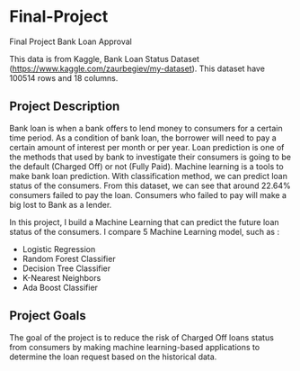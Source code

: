# Final-Project
Final Project Bank Loan Approval

This data is from Kaggle, Bank Loan Status Dataset (https://www.kaggle.com/zaurbegiev/my-dataset). This dataset have 100514 rows and 18 columns.


Project Description
------------
Bank loan is when a bank offers to lend money to consumers for a certain time period. As a condition of bank loan, the borrower will need to pay a certain amount of interest per month or per year. Loan prediction is one of the methods that used by bank to investigate their consumers is going to be the default (Charged Off) or not (Fully Paid).
Machine learning is a tools to make bank loan prediction. With classification method, we can predict loan status of the consumers.
From this dataset, we can see that around 22.64% consumers failed to pay the loan. Consumers who failed to pay will make a big lost to Bank as a lender.

In this project, I build a Machine Learning that can predict the future loan status of the consumers.
I compare 5 Machine Learning model, such as :
*	Logistic Regression
*	Random Forest Classifier
*	Decision Tree Classifier
*	K-Nearest Neighbors
*	Ada Boost Classifier



Project Goals
-------------
The goal of the project is to reduce the risk of Charged Off loans status from consumers by making machine learning-based applications to determine the loan request based on the historical data.

